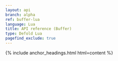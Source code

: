 ```yaml
---
layout: api
branch: alpha
ref: buffer-lua
language: Lua
title: API reference (Buffer)
type: Defold Lua
pagefind_exclude: true
---
```

{% include anchor_headings.html html=content %}